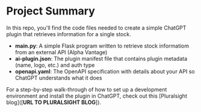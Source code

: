 # Project Summary

In this repo, you'll find the code files needed to create a simple ChatGPT plugin that retrieves information for a single stock.
- **main.py**: A simple Flask program written to retrieve stock informatiom from an external API (Alpha Vantage)
- **ai-plugin.json**: The plugin manifest file that contains plugin metadata (name, logo, etc.) and auth type
- **openapi.yaml**: The OpenAPI specification with details about your API so ChatGPT understands what it does

For a step-by-step walk-through of how to set up a development environment and install the plugin in ChatGPT, check out this [Pluralsight blog]([**URL TO PLURALSIGHT BLOG**]).
